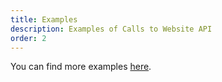 ```yaml
---
title: Examples
description: Examples of Calls to Website API
order: 2
---
```


You can find more examples [here](/docs/general/examples.html).
